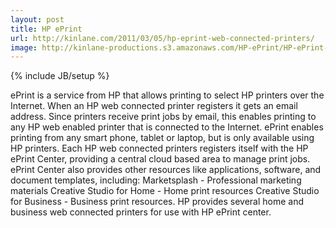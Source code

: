 ```yaml
---
layout: post
title: HP ePrint
url: http://kinlane.com/2011/03/05/hp-eprint-web-connected-printers/
image: http://kinlane-productions.s3.amazonaws.com/HP-ePrint/HP-ePrint-Overview.png
---
```

{% include JB/setup %}
<p>
     ePrint is a service from HP that allows printing to select HP printers over the Internet. When an HP web connected printer registers it gets an email address. Since printers receive print jobs by email, this enables printing to any HP web enabled printer that is connected to the Internet. ePrint enables printing from any smart phone, tablet or laptop, but is only available using HP printers. Each HP web connected printers registers itself with the HP ePrint Center, providing a central cloud based area to manage print jobs. ePrint Center also provides other resources like applications, software, and document templates, including: Marketsplash - Professional marketing materials Creative Studio for Home - Home print resources Creative Studio for Business - Business print resources. HP provides several home and business web connected printers for use with HP ePrint center.
</p>